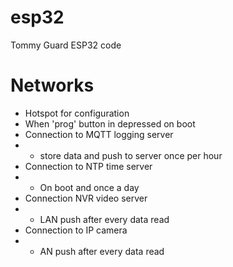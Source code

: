 # esp32
Tommy Guard ESP32 code
# Networks
- Hotspot for configuration
 - When 'prog' button in depressed on boot
- Connection to MQTT logging server
- - store data and push to server once per hour
- Connection to NTP time server
- - On boot and once a day
- Connection NVR video server
- - LAN push after every data read
- Connection to IP camera
- - AN push after every data read
  
